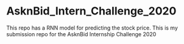 # AsknBid_Intern_Challenge_2020
This repo has a RNN model for predicting the stock price. This is my submission repo for the AsknBid Internship Challenge 2020
